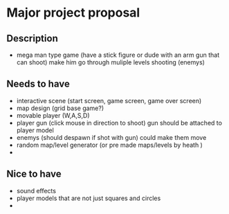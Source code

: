 # Major project proposal

## Description
- mega man type game (have a stick figure or dude with an arm gun that can shoot) make him go through muliple levels shooting (enemys) 

## Needs to have
- interactive scene (start screen, game screen, game over screen)
- map design (grid base game?) 
- movable player (W,A,S,D)
- player gun (click mouse in direction to shoot) gun should be attached to player model
- enemys (should despawn if shot with gun) could make them move 
- random map/level generator (or pre made maps/levels by heath )
- 


## Nice to have
- sound effects  
- player models that are not just squares and circles 
-  
